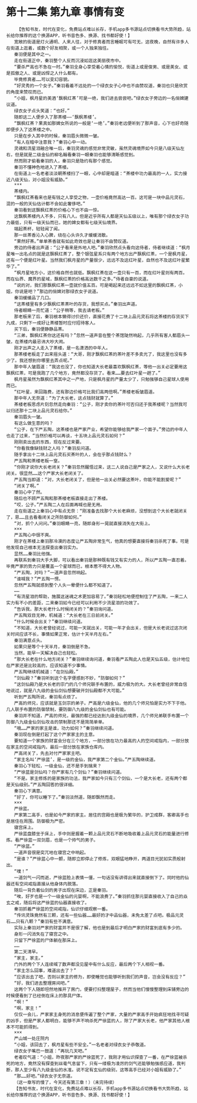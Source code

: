 # 第十二集 第九章 事情有变
        【告知书友，时代在变化，免费站点难以长存，手机app多书源站点切换看书大势所趋，站长给你推荐的这个换源APP，听书音色多、换源、找书都好使！】
       宽敞的街道是灯火通明、人来人往，对于修真者而言睡眠可有可无，这夜晚，自然有许多人在街道上逛着，或数个好友相聚，或一个人独来独往。
       秦羽便是其中之一。
       走在街道正中，秦羽整个人反而沉浸如逛这美丽夜市中。
       “要杀严高也不急在一时。”秦羽全身心享受着心情的愉悦，街道上或是俊男、或是美女、或是孤傲之人、或是凶悍之人什么都有。
       毕竟修真者……可以变幻容貌。
       “好灵秀的一个女子。”秦羽看着不远处的一个绿衣女子心中也不由赞叹道，秦羽也只是欣赏的角度来赞叹而已。
       “小姐，枫月星的美酒‘飘枫红茶’可是一绝，我们进去尝尝吧。”绿衣女子旁边的一名俏婢建议道。
       绿衣女子点头笑道：“也好。”
       随即这二人便步入了那茶楼——‘飘枫茶楼’。
       “飘枫红茶？果真如那婢女所说的一般是‘一绝’。”秦羽老远便听到了那声音，心下也好奇随即便步入了这茶楼之中。
       只是在步入其中的时候，秦羽眉头微微一皱。
       “有人在暗中注意我？”秦羽心中一动。
       灵魂和流星泪融合唯一后，秦羽灵魂的感觉非常灵敏，虽然灵魂境界如今只是八级天仙左右，但是就是二级金仙的柳名翰看秦羽一眼秦羽也能够清晰感觉到。
       然而刚才偷看秦羽的人，秦羽只是隐约有那个感觉。
       秦羽不懂神色地进入了茶楼。
       在街道上一名老者淡淡朝茶楼扫了一眼，心中却是暗道：“茶楼中功力最高的一人，实力接近八级天仙，对小姐没有威胁。”
       ***
       茶楼内。
       “飘枫红茶看来也是有钱之人享受之物，一壶价格竟然高达一百。这可是一块中品元灵石，混的一般的天仙估计都不会如此奢侈吧。”
       秦羽看到这飘枫红茶的价格心下也不由一惊。
       这飘枫茶楼内人不多，只有八人。但是近乎所有人都是天仙五级以上，唯有那个绿衣女子功力最低，只有一级天仙而已，她的婢女都有七级天仙境界。
       端起茶杯，轻轻闻了闻。
       那一丝茶香沁入心脾，绕在心头许久才缓缓消散。
       “果然好茶。”单单茶香就有如此奇效也是让秦羽不由赞叹道。
       旁边的侍者出声道：“公子看来是外地人吧。”秦羽欣然点头看向这侍者，侍者继续道：“枫月星唯一出名点的就是这飘枫红茶了，整个银弦星系只有两个地方出产飘枫红茶，一个是枫月星，还有一个便是红叶星。当然我们枫月星的产量很少，远远不及这红叶星，自然也不及这红叶星繁华了。”
       “枫月星地方小，这价格自然也就低。飘枫红茶在这一壶只有一百，而在红叶星则有两百。而在仙界、魔界的星域，飘枫红茶的价格高达数千之多。”侍者自豪的说道。
       “说的对，我们那飘枫红茶一壶就价值五百。可是喝起来还远远不如这里的飘枫红茶，小姐，你说是吧？”那边的俏婢对那绿衣女子说道。
       秦羽缓缓品了几口。
       “这茶楼里有多少飘枫红茶茶叶的存货，我想买点。”秦羽出声道。
       侍者眼睛一亮忙道：“公子稍等，我去请老板。”
       那老板来了后，秦羽根本懒得讨价还价，直接花费了十二块上品元灵石将这茶楼的存货买下九成，只剩下一成好让茶楼暂时应付招待客人。
       买下后，秦羽便静静品茶。
       “三弟，飘枫红茶你这还有吗？”忽然一道声音在整个茶馆陡然响起，几乎所有客人都眉头一皱，在茶楼内最忌讳大吵大闹。
       刚才出声之人走入了茶楼，是一名潇洒的中年人。
       那茶楼老板走了出来摇头道：“大哥，刚才飘枫红茶的茶叶差不多卖光了，我这里也没有多少了。我还想到你哪里去弄点呢。”
       那中年人皱眉道：“我这也没了，你也知道大长老最喜欢飘枫红茶，等他一出关必定要用这飘枫红茶，可是我跑了几个地方，竟然都没存货了。看来……要去红叶星一趟了。”
       枫月星虽然为飘枫红茶其中之一产地，只是枫月星的产量太少了，只勉强够自己星球人使用而已。
       “红叶星，来回路费，还有那边价格可比我们高两倍啊。”茶楼老板皱眉道。
       那中年人无奈道：“为了大长老，这点钱财就算了。”
       茶楼老板思虑片刻忽然走向秦羽：“公子，刚才卖你的茶叶可否归还于我茶楼呢？当然我可以归还那十二块上品元灵石给你。”
       秦羽眉头一皱。
       有这么做生意的吗？
       “公子，在下严五陶，这茶楼也是严家产业，希望你能够给我严家一个面子。”旁边的中年人也走了过来，“当然价格可以再谈，十五块上品元灵石如何？”
       刚刚卖出去的东西，现在反过来要。
       “你看我像缺钱财之人吗？”秦羽反问道。
       随手拿出十二块上品元灵石买茶叶的人，会在乎那点钱财么？
       严五陶和茶楼老板一窒。
       “你刚才说你大长老闭关？”秦羽忽然醒悟过来，这二人说自己是严家之人，又说什么大长老闭关。很显然……这个严家大长老闭关了。
       严五陶当即道：“对，大长老闭关了，但是他一出关必然要这茶叶，你能不能割爱呢？”
       “闭关了啊。”
       秦羽心中了然。
       随后也不顾严五陶和那茶楼老板直接走出了茶楼。
       “哎，公子。”严五陶二人在后面再喊也是无用。
       走在街道之上秦羽心中有点无奈：“刚准备去找那个大长老麻烦，没想到这个大长老就闭关了，恩……且去看看闭关之所防御如何。”
       “对，抓个人问问。”秦羽眼睛一亮，随即身形一晃就直接消失在大街上。
       ×××
       严五陶心中很不爽。
       刚才在茶楼上秦羽那冷漠的态度让严五陶非常生气，他真的想要直接将秦羽杀死了事。可是他发现自己根本无法探查出秦羽实力。
       显然……秦羽比他强。
       再联系到秦羽大手大脚，可以看出秦羽是那种既有钱又有实力的人，所以严五陶一直忍着。毕竟严家的势力只是覆盖一个星球而已，根本惹不得大人物。
       “严五陶，对吗？”一道声音忽然响起。
       “谁喊我？”严五陶一愣。
       忽然严五陶就感到整个人头一晕便什么都不知道了。
       ……
       “有流星泪的帮助，施展这迷魂之术更加容易了。”秦羽轻松地便控制住了严五陶，一来二人实力有不小的差距，二来秦羽如今已经可以利用不少流星泪的功效了。
       “告诉我，那大长老什么时候闭关的？”秦羽询问道。
       严五陶双目无神，机械道：“大长老在三日前闭关。”
       “什么时候会出关？”秦羽继续问道。
       “不知道，大长老曾经说过，可能一天就出关，可能一年才会出关，但是大长老说过这次闭关时间应该不长，事情如果正常，估计十天半月左右。”
       秦羽满意点头。
       如果只是等个十天半月，秦羽倒是不急。
       当然，能早一天解决自己也轻松。
       “那大长老在什么地方闭关？”秦羽继续询问道，秦羽看严五陶此人也是天仙五级，估计地位在严家还是比较高的，应该知道不少事情。
       严五陶继续机械道：“在剑仙殿。”
       “剑仙殿？”秦羽听到这个名字便感到不妙，“防御如何？”
       “这剑仙殿乃是大长老的宗门的几个师兄联手布置的，威力极为的大。大长老曾经非常自信地说过，就是八九级的金仙剑仙想要破开剑仙殿都不大可能。”
       听到严五陶所说，秦羽有点烦了。
       严高的师兄，应该就是玉剑宗的弟子。严高是六级金仙，他的几个师兄怕是实力不下于他。几人联手布置的防御禁制，要防御八九级的金仙剑仙也有可能。
       秦羽并不知道，严高的师兄，最强的都已经达到九级金仙的境界，几个师兄弟联手布置一个防御八九级金仙剑仙攻击的禁制那还不是简简单单。
       “哦……严家的家主是谁，功力如何？”秦羽继续问道。
       秦羽现在倒是打起了这个严家家主的主意。
       要知道一个家族的财富会分在三个地方，一部分放在功力最高的人的空间戒指内，一部分放在家主的空间戒指内，最后一部分放在家族仓库内。
       严高闭关了，先去对付严家家主吧。
       “家主名叫‘严徐蓝’，是一级的金仙，我严家第二个金仙。”严五陶继续道。
       秦羽心下轻松，一级金仙，还不是手到擒来？
       “严徐蓝是剑仙吗？你严家有几个剑仙？”秦羽继续问道。
       “不是。家主修炼的是家族的功法，我严家如今只有三个剑仙，一个是大长老，还有两个都是天仙级别。”严五陶回答的很详细。
       秦羽心下满意。
       “好了，你可以睡下了。”秦羽淡然道，随即飘然而走。
       ×××
       严徐蓝。
       严家第二高手，也是如今严家的家主。居住的宫殿也是极为繁华的，护卫成群，客卿高手也是居住在周围。防御极为严密。
       寝宫床上。
       严徐蓝盘膝坐于床上，手中则是握着一颗上品元灵石不断地吸收着上品元灵石的能量进行修炼。看严徐蓝一双剑眉，也是一个帅气的男子。
       “严徐蓝。”
       一道声音很是突兀地在寝宫之中响起。
       “是谁？”严徐蓝心中一颤，随即立即停止了修炼，双眼猛地睁开，两道目光犹如实质般射出。
       “噗！”
       一道剑气一闪而逝，严徐蓝脸上表情一僵，一句话没有讲得出来就直接倒下了。同时他的仙器还有空间戒指直接从他身体内脱落。
       随后一背负着仙剑的男子出现在床边，正是秦羽。
       “唉，好歹也是一个一级金仙的元婴啊，不能浪费了。”秦羽抓住那元婴直接收入了自己的焱玄之戒，随后将这严徐蓝的仙器直接收了。
       秦羽抓着严徐蓝的空间戒指，仙识仔细观察一番。
       “传讯灵珠竟然有三颗，还有一些仙器……最好的才中品仙器，未免太差了点吧。极品元灵石……只有八颗？”秦羽有些不满意。
       实际上秦羽对严家的财富并不是很了解，他也是到最后才明白严家的财富到底有多少的。
       身形一闪消失在了寝宫之中。
       只留下严徐蓝的尸体躺在那床上。
       ……
       第二天清早。
       “家主，家主。”
       门外的两个下人连续喊了数声都没见屋中有什么反应，最后两个下人相视一番。
       “家主怎么回事，难道出去了？”
       “应该出去了吧，否则以家主的修为，即使睡觉也能够听到我们的声音，岂会没有反应？”
       “好，我们进去整理房间吧。”
       这两个下人随即坦然地推开了房门，便要打扫整理屋子，然而当他们慢慢整理到床铺旁边的时候便看到了已经倒在床上的那具尸体。
       “啊！”
       “啊，家主！”
       仅仅一会儿，严家家主身死的消息便传遍了整个严家，大量的严家高手开始疯狂地找寻可疑的凶手，但是严家人都明白，能够不声不响杀死严徐蓝的人，除了严家大长老，他严家其他人根本不可能抓得到。
       ×××
       严山城一处庄院内
       “小姐，该回去了，枫月星有些不安全。”一名老者对绿衣女子恭敬道。
       绿衣女子嘴巴一鼓道：“再玩几天吧。”
       老者叹气道：“小姐，昨夜那严家的严徐蓝死了，我刚才用仙识探查了一番，在严徐蓝被杀死的地方，竟然没有探查到丝毫气息留下，只有一缕极为凌厉的剑气还能够勉强感应道，我判断，那人至少有八九级金仙的水准。说不定有玄仙的级别，这等高手已经对小姐有威胁了。”
       “那……好吧。”绿衣女子无奈道。
       （这一章写的慢了，今天还有第三章！）（未完待续）
       【告知书友，时代在变化，免费站点难以长存，手机app多书源站点切换看书大势所趋，站长给你推荐的这个换源APP，听书音色多、换源、找书都好使！】